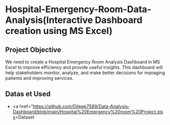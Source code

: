 # Hospital-Emergency-Room-Data-Analysis(Interactive Dashboard creation using MS Excel)
## Project Objective
We need to create a Hospital Emergency Room Analysis Dashboard in MS Excel to improve efficiency and provide useful insights. This dashboard will help stakeholders monitor, analyze, and make better decisions for managing patients and improving services.

## Datas et Used
-	<a href=”https://github.com/Dileep7589/Data-Analysis-Dashboard/blob/main/Hospital%20Emergency%20room%20Project.xlsx<Dataset </a>

